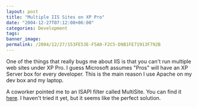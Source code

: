 ```yaml
---
layout: post
title: "Multiple IIS Sites on XP Pro"
date: "2004-12-27T07:12:00+06:00"
categories: Development 
tags: 
banner_image: 
permalink: /2004/12/27/153FE53E-F5A0-F2C5-D9B1FE71913F792B
---
```


One of the things that really bugs me about IIS is that you can't run multiple web sites under XP Pro. I guess Microsoft assumes "Pros" will have an XP Server box for every developer. This is the main reason I use Apache on my dev box and my laptop.

A coworker pointed me to an ISAPI filter called MultiSite. You can find it <a href="http://www.hairy-spider.com/multisite.aspx">here</a>. I haven't tried it yet, but it seems like the perfect solution.